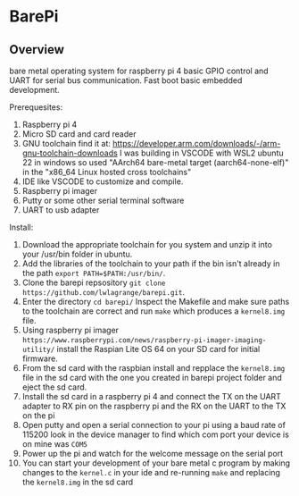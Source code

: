BarePi
======

Overview
--------
bare metal operating system for raspberry pi 4 basic GPIO control and UART for serial bus communication. Fast boot basic embedded development. 

Prerequesites: 

1) Raspberry pi 4 
2) Micro SD card and card reader
3) GNU toolchain find it at: https://developer.arm.com/downloads/-/arm-gnu-toolchain-downloads I was building in VSCODE with WSL2 ubuntu 22 in windows so used "AArch64 bare-metal target (aarch64-none-elf)" in the "x86_64 Linux hosted cross toolchains"
4) IDE like VSCODE to customize and compile.
5) Raspberry pi imager 
6) Putty or some other serial terminal software
7) UART to usb adapter

Install:

1) Download the appropriate toolchain for you system and unzip it into your /usr/bin folder in ubuntu.
2) Add the libraries of the toolchain to your path if the bin isn't already in the path ```export PATH=$PATH:/usr/bin/```.
3) Clone the barepi repsository ```git clone https://github.com/lwlagrange/barepi.git```.
4) Enter the directory ```cd barepi/``` Inspect the Makefile and make sure paths to the toolchain are correct and run ```make``` which produces a ```kernel8.img``` file.
5) Using raspberry pi imager ```https://www.raspberrypi.com/news/raspberry-pi-imager-imaging-utility/``` install the Raspian Lite OS 64 on your SD card for initial firmware.
6) From the sd card with the raspbian install and repplace the ```kernel8.img``` file in the sd card with the one you created in barepi project folder and eject the sd card.
7) Install the sd card in a raspberry pi 4 and connect the TX on the UART adapter to RX pin on the raspberry pi and the RX on the UART to the TX on the pi
8) Open putty and open a serial connection to your pi using a baud rate of 115200 look in the device manager to find which com port your device is on mine was ```COM5```
9) Power up the pi and watch for the welcome message on the serial port
10) You can start your development of your bare metal c program by making changes to the ```kernel.c``` in your ide and re-running ```make``` and replacing the ```kernel8.img``` in the sd card





